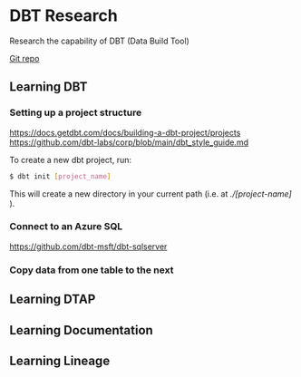 # DBT Research
Research the capability of DBT (Data Build Tool)

[Git repo](https://github.com/schalkje/DBTResearch)

## Learning DBT
### Setting up a project structure
https://docs.getdbt.com/docs/building-a-dbt-project/projects
https://github.com/dbt-labs/corp/blob/main/dbt_style_guide.md


To create a new dbt project, run:
``` Bash
$ dbt init [project_name]
```
This will create a new directory in your current path (i.e. at _./[project-name]_ ).

### Connect to an Azure SQL
https://github.com/dbt-msft/dbt-sqlserver


### Copy data from one table to the next

## Learning DTAP

## Learning Documentation

## Learning Lineage
